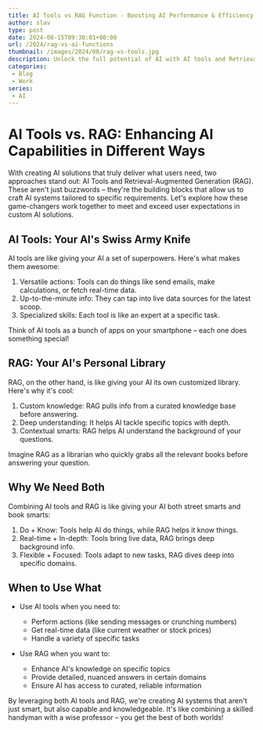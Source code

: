 ```yaml
---
title: AI Tools vs RAG Function - Boosting AI Performance & Efficiency
author: slav
type: post
date: 2024-08-15T09:30:01+00:00
url: /2024/rag-vs-ai-functions
thumbnail: /images/2024/08/rag-vs-tools.jpg
description: Unlock the full potential of AI with AI tools and Retrieval-Augmented Generation (RAG). Discover how these two approaches enhance AI capabilities in different ways, from real-time data to deep knowledge. 
categories:
 - Blog
 - Work
series:
 - AI
---
```


# AI Tools vs. RAG: Enhancing AI Capabilities in Different Ways

With creating AI solutions that truly deliver what users need, two approaches stand out: AI Tools and Retrieval-Augmented Generation (RAG). These aren't just buzzwords – they're the building blocks that allow us to craft AI systems tailored to specific requirements. Let's explore how these game-changers work together to meet and exceed user expectations in custom AI solutions.

## AI Tools: Your AI's Swiss Army Knife

AI tools are like giving your AI a set of superpowers. Here's what makes them awesome:

1. Versatile actions: Tools can do things like send emails, make calculations, or fetch real-time data.
2. Up-to-the-minute info: They can tap into live data sources for the latest scoop.
3. Specialized skills: Each tool is like an expert at a specific task.

Think of AI tools as a bunch of apps on your smartphone – each one does something special!

## RAG: Your AI's Personal Library

RAG, on the other hand, is like giving your AI its own customized library. Here's why it's cool:

1. Custom knowledge: RAG pulls info from a curated knowledge base before answering.
2. Deep understanding: It helps AI tackle specific topics with depth.
3. Contextual smarts: RAG helps AI understand the background of your questions.

Imagine RAG as a librarian who quickly grabs all the relevant books before answering your question.

## Why We Need Both

Combining AI tools and RAG is like giving your AI both street smarts and book smarts:

1. Do + Know: Tools help AI do things, while RAG helps it know things.
2. Real-time + In-depth: Tools bring live data, RAG brings deep background info.
3. Flexible + Focused: Tools adapt to new tasks, RAG dives deep into specific domains.

## When to Use What

- Use AI tools when you need to:
    - Perform actions (like sending messages or crunching numbers)
    - Get real-time data (like current weather or stock prices)
    - Handle a variety of specific tasks

- Use RAG when you want to:
    - Enhance AI's knowledge on specific topics
    - Provide detailed, nuanced answers in certain domains
    - Ensure AI has access to curated, reliable information

By leveraging both AI tools and RAG, we're creating AI systems that aren't just smart, but also capable and knowledgeable. It's like combining a skilled handyman with a wise professor – you get the best of both worlds!

